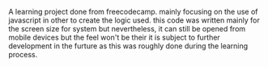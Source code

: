 A learning project done from freecodecamp. mainly focusing on the use of javascript in other to create the logic used. this code was written mainly for the screen size for system but nevertheless, it can still be opened from mobile devices but the feel won't be their
it is subject to further development in the furture as this was roughly done during the learning process.

